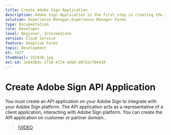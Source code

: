 ```yaml
---
title: Create Adobe Sign Application
description: Adobe Sign Application is the first step in creating the integration between AEM Forms and Adobe Sign.
solution: Experience Manager,Experience Manager Forms
type: Documentation
role: Developer
level: Beginner, Intermediate
version: Cloud Service
feature: Adaptive Forms
topic: Development
kt: 7427
thumbnail: 332436.jpg
exl-id: 1eb43bdc-2718-4724-a5b8-d0f22cf84418
---
```

# Create Adobe Sign API Application

You must create an API application on your Adobe Sign to integrate with your Adobe Sign platform. The API application acts as a representative of a client application, interacting with Adobe Sign platform. You can create the API application on customer or partner domain..

>[!VIDEO](https://video.tv.adobe.com/v/332436?quality=12&learn=on)
